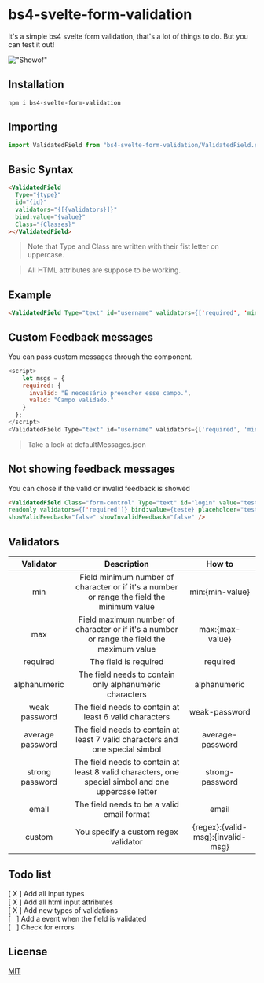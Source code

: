 # bs4-svelte-form-validation

It's a simple bs4 svelte form validation, that's a lot of things to do.
But you can test it out!

!["Showof"](https://i.imgur.com/gd01qc5.gif")

## Installation

`npm i bs4-svelte-form-validation`

## Importing

```javascript
import ValidatedField from "bs4-svelte-form-validation/ValidatedField.svelte";
```

## Basic Syntax

```html
<ValidatedField
  Type="{type}"
  id="{id}"
  validators="{[{validators}]}"
  bind:value="{value}"
  Class="{Classes}"
></ValidatedField>
```

> Note that Type and Class are written with their fist letter on uppercase.

> All HTML attributes are suppose to be working.

## Example

```html
<ValidatedField Type="text" id="username" validators={['required', 'min:5', 'max:15']} bind:value={name} Class="form-control"></ValidatedField>
```

## Custom Feedback messages

You can pass custom messages through the component. <br>

```javascript
<script>
    let msgs = {
    required: {
      invalid: "É necessário preencher esse campo.",
      valid: "Campo validado."
    }
  };
</script>
<ValidatedField Type="text" id="username" validators={['required', 'min:5', 'max:15']} bind:value={name} Class="form-control" messages={msgs}></ValidatedField>
```

> Take a look at defaultMessages.json

## Not showing feedback messages

You can chose if the valid or invalid feedback is showed

```html
<ValidatedField Class="form-control" Type="text" id="login" value="teste"
readonly validators={['required']} bind:value={teste} placeholder="teste"
showValidFeedback="false" showInvalidFeedback="false" />
```

## Validators

|    Validator     |                                             Description                                             |              How to               |
| :--------------: | :-------------------------------------------------------------------------------------------------: | :-------------------------------: |
|       min        |     Field minimum number of character or if it's a number or range the field the minimum value      |          min:{min-value}          |
|       max        |     Field maximum number of character or if it's a number or range the field the maximum value      |          max:{max-value}          |
|     required     |                                        The field is required                                        |             required              |
|   alphanumeric   |                       The field needs to contain only alphanumeric characters                       |           alphanumeric            |
|  weak password   |                       The field needs to contain at least 6 valid characters                        |           weak-password           |
| average password |            The field needs to contain at least 7 valid characters and one special simbol            |         average-password          |
| strong password  | The field needs to contain at least 8 valid characters, one special simbol and one uppercase letter |          strong-password          |
|      email       |                             The field needs to be a valid email format                              |               email               |
|      custom      |                                You specify a custom regex validator                                 | {regex}:{valid-msg}:{invalid-msg} |

## Todo list

[ X ] Add all input types <br>
[ X ] Add all html input attributes <br>
[ X ] Add new types of validations <br>
[&nbsp;&nbsp;&nbsp;] Add a event when the field is validated<br>
[&nbsp;&nbsp;&nbsp;] Check for errors

## License

[MIT](https://choosealicense.com/licenses/mit/)

```

```

